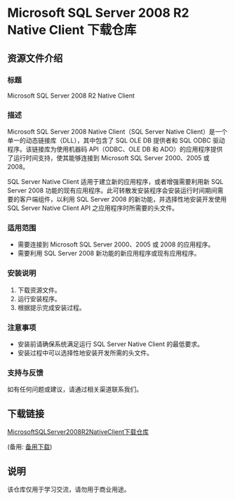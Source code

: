 # Microsoft SQL Server 2008 R2 Native Client 下载仓库

## 资源文件介绍

### 标题
Microsoft SQL Server 2008 R2 Native Client

### 描述
Microsoft SQL Server 2008 Native Client（SQL Server Native Client）是一个单一的动态链接库（DLL），其中包含了 SQL OLE DB 提供者和 SQL ODBC 驱动程序。该链接库为使用机器码 API（ODBC、OLE DB 和 ADO）的应用程序提供了运行时间支持，使其能够连接到 Microsoft SQL Server 2000、2005 或 2008。

SQL Server Native Client 适用于建立新的应用程序，或者增强需要利用新 SQL Server 2008 功能的现有应用程序。此可转散发安装程序会安装运行时间期间需要的客户端组件，以利用 SQL Server 2008 的新功能，并选择性地安装开发使用 SQL Server Native Client API 之应用程序时所需要的头文件。

### 适用范围
- 需要连接到 Microsoft SQL Server 2000、2005 或 2008 的应用程序。
- 需要利用 SQL Server 2008 新功能的新应用程序或现有应用程序。

### 安装说明
1. 下载资源文件。
2. 运行安装程序。
3. 根据提示完成安装过程。

### 注意事项
- 安装前请确保系统满足运行 SQL Server Native Client 的最低要求。
- 安装过程中可以选择性地安装开发所需的头文件。

### 支持与反馈
如有任何问题或建议，请通过相关渠道联系我们。

## 下载链接
[MicrosoftSQLServer2008R2NativeClient下载仓库](https://pan.quark.cn/s/b6fa8367c733) 

(备用: [备用下载](https://pan.baidu.com/s/1O4D9cHhptd59lHX4VrgQdg?pwd=h05o))

## 说明

该仓库仅用于学习交流，请勿用于商业用途。
